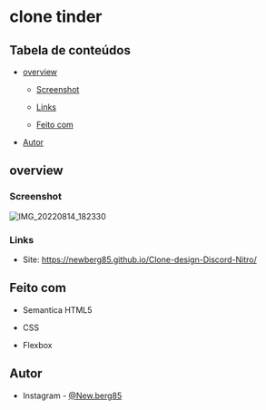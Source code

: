 # clone tinder

## Tabela de conteúdos 

- [overview](#overview)

  - [Screenshot](#screenshot)

  - [Links](#links)

  - [Feito com](#built-with)

- [Autor](#Autor)

## overview

### Screenshot

![IMG_20220814_182330](https://user-images.githubusercontent.com/80040519/184555541-31d3ff74-67e5-42da-b403-e28544fe0ffb.jpg)

### Links

- Site: https://newberg85.github.io/Clone-design-Discord-Nitro/

## Feito com

- Semantica HTML5

- CSS

- Flexbox

## Autor

- Instagram - [@New.berg85](https://www.google.com/url?sa=t&source=web&rct=j&url=https://www.instagram.com/new.berg85/&ved=2ahUKEwihk-Wyhan4AhWjArkGHRPfDm8Qjjh6BAgHEAE&usg=AOvVaw2K5ZuwC3DJHMK4YkAZwUVM)


